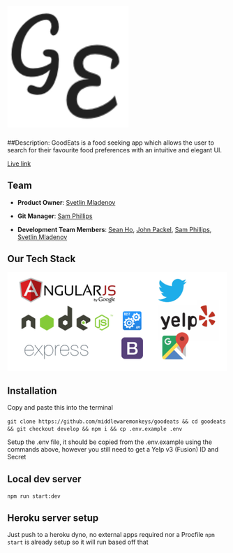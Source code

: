 # ![GoodEats](/client/assets/goodEatsthumbnail.png)

##Description:
GoodEats is a food seeking app which allows the user to search for their favourite food preferences with an intuitive and elegant UI.

[Live link](https://goodeats-dev.herokuapp.com/)

## Team
 - __Product Owner__: [Svetlin Mladenov](http://github.com/sveem)

- __Git Manager__: [Sam Phillips](http://github.com/armyf35)

- __Development Team Members__: [Sean Ho](http://github.com/sho13), [John Packel](http://github.com/john-packel), [Sam Phillips](http://github.com/armyf35), [Svetlin Mladenov](http://github.com/sveem)

## Our Tech Stack

!['tech stack'](/client/assets/tech_stack.png)

## Installation
Copy and paste this into the terminal

`git clone https://github.com/middlewaremonkeys/goodeats && cd goodeats && git checkout develop && npm i && cp .env.example .env`

Setup the .env file, it should be copied from the .env.example using the commands above, however you still need to get a Yelp v3 (Fusion) ID and Secret

## Local dev server
`npm run start:dev`


## Heroku server setup
Just push to a heroku dyno, no external apps required nor a Procfile
`npm start` is already setup so it will run based off that
